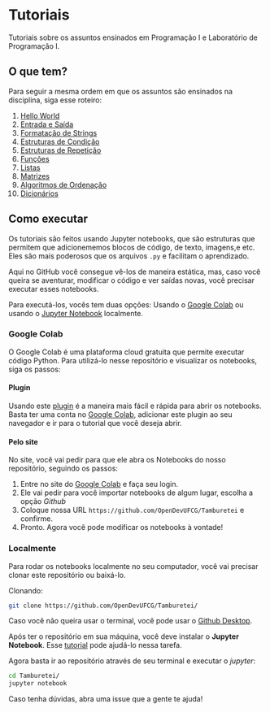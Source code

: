 # Tutoriais

Tutoriais sobre os assuntos ensinados em Programação I e Laboratório de Programação I.

## O que tem?

Para seguir a mesma ordem em que os assuntos são ensinados na disciplina, siga esse roteiro:

1. [Hello World](helloWorld.ipynb)
2. [Entrada e Saída](entradaESaida.ipynb)
3. [Formatação de Strings](formatacaoDeStrings.ipynb)
4. [Estruturas de Condição](estruturasDeCondicao.ipynb)
5. [Estruturas de Repetição](estruturasDeRepeticao.ipynb)
6. [Funções](funcoes.ipynb)
7. [Listas](listas.ipynb)
8. [Matrizes](matrizes.ipynb)
9. [Algoritmos de Ordenação](algoritmosOrdenacao.ipynb)
10. [Dicionários](dicionarios.ipynb)


## Como executar

Os tutoriais são feitos usando Jupyter notebooks, que são estruturas que permitem que adicionememos blocos de código, de texto, imagens,e etc. Eles são mais poderosos que os arquivos `.py` e facilitam o aprendizado.

Aqui no GitHub você consegue vê-los de maneira estática, mas, caso você queira se aventurar, modificar o código e ver saídas novas, você precisar executar esses notebooks.

Para executá-los, vocês tem duas opções: Usando o [Google Colab](https://colab.research.google.com/) ou usando o [Jupyter Notebook](https://jupyter.org/) localmente.

### Google Colab

O Google Colab é uma plataforma cloud gratuita que permite executar código Python. Para utilizá-lo nesse repositório e visualizar os notebooks, siga os passos:

#### Plugin
Usando este [plugin](https://chrome.google.com/webstore/detail/open-in-colab/iogfkhleblhcpcekbiedikdehleodpjo) é a maneira mais fácil e rápida para abrir os notebooks. Basta ter uma conta no [Google Colab](https://colab.research.google.com/), adicionar este plugin ao seu navegador e ir para o tutorial que você deseja abrir.

#### Pelo site
No site, você vai pedir para que ele abra os Notebooks do nosso repositório, seguindo os passos:

1. Entre no site do [Google Colab](https://colab.research.google.com/) e faça seu login.
2. Ele vai pedir para você importar notebooks de algum lugar, escolha a opção *Github*
3. Coloque nossa URL `https://github.com/OpenDevUFCG/Tamburetei` e confirme.
4. Pronto. Agora você pode modificar os notebooks à vontade!

### Localmente

Para rodar os notebooks localmente no seu computador, você vai precisar clonar este repositório ou baixá-lo.

Clonando:

```sh
git clone https://github.com/OpenDevUFCG/Tamburetei/
```

Caso você não queira usar o terminal, você pode usar o [Github Desktop](https://desktop.github.com/).

Após ter o repositório em sua máquina, você deve instalar o **Jupyter Notebook**. Esse [tutorial](https://medium.com/horadecodar/como-instalar-o-jupyter-notebook-windows-e-linux-20701fc583c) pode ajudá-lo nessa tarefa.

Agora basta ir ao repositório através de seu terminal e executar o *jupyter*:

```sh
cd Tamburetei/
jupyter notebook
```

Caso tenha dúvidas, abra uma issue que a gente te ajuda!
